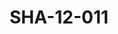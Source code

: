 ---
pid: SHA-12-011
title: SHA-12-011
language: ar
collection: شرحبيل احمد
original_label: 
rights: شرحبيل احمد
location_of_original: شرحبيل احمد
photographer_or_studio: 
scanned_from: photograph 8.7 by 12.6
_date: '1984'
location: ليبيا
description: شرحبيل احمد وفرقته مع سخص اخر
additional_notes: 
permission_display: 'yes'
on_server: 'no'
on_website: 'no'
permalink: /archive/ar/sha-12-011.html
layout: photo-page
---